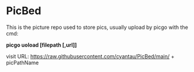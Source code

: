 # PicBed
This is the picture repo used to store pics, usually upload by picgo with the cmd: 

**picgo uoload \[filepath \[,url\]\]**

visit URL: https://raw.githubusercontent.com/cyantau/PicBed/main/ + picPathName
